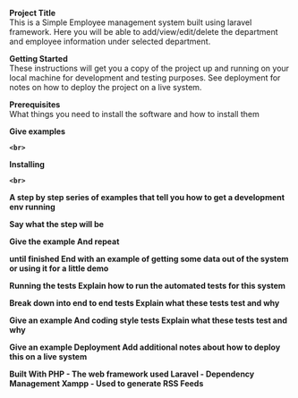 <b>Project Title</b>
<br>
This is a Simple Employee management system built using laravel framework. Here you will be able to add/view/edit/delete the department and employee information under selected department. 


<b>Getting Started</b>
<br>
These instructions will get you a copy of the project up and running on your local machine for development and testing purposes. See deployment for notes on how to deploy the project on a live system.

<b>Prerequisites</b>
<br>
What things you need to install the software and how to install them

<b>Give examples<b>
    
    <br>
<b>Installing<b>
    
    <br>
A step by step series of examples that tell you how to get a development env running

Say what the step will be

Give the example
And repeat

until finished
End with an example of getting some data out of the system or using it for a little demo

Running the tests
Explain how to run the automated tests for this system

Break down into end to end tests
Explain what these tests test and why

Give an example
And coding style tests
Explain what these tests test and why

Give an example
Deployment
Add additional notes about how to deploy this on a live system

Built With
PHP - The web framework used
Laravel - Dependency Management
Xampp - Used to generate RSS Feeds
